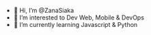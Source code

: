 - 👋 Hi, I’m @ZanaSiaka
- 👀 I’m interested to Dev Web,  Mobile & DevOps
- 🌱 I’m currently learning Javascript & Python

<!---
ZanaSiaka/ZanaSiaka is a ✨ special ✨ repository because its `README.md` (this file) appears on your GitHub profile.
You can click the Preview link to take a look at your changes.
--->
